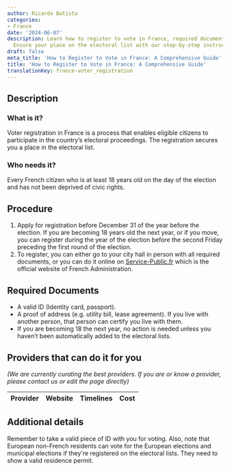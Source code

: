 ```yaml
---
author: Ricardo Batista
categories:
- France
date: '2024-06-07'
description: Learn how to register to vote in France, required documents, and deadlines.
  Ensure your place on the electoral list with our step-by-step instructions.
draft: false
meta_title: 'How to Register to Vote in France: A Comprehensive Guide'
title: 'How to Register to Vote in France: A Comprehensive Guide'
translationKey: france-voter_registration
---
```


## Description
### What is it?
Voter registration in France is a process that enables eligible citizens to participate in the country’s electoral proceedings. The registration secures you a place in the electoral list.

### Who needs it?
Every French citizen who is at least 18 years old on the day of the election and has not been deprived of civic rights.

## Procedure
1. Apply for registration before December 31 of the year before the election. If you are becoming 18 years old the next year, or if you move, you can register during the year of the election before the second Friday preceding the first round of the election.
2. To register, you can either go to your city hall in person with all required documents, or you can do it online on [Service-Public.fr](https://www.service-public.fr/particuliers/vosdroits/R16396) which is the official website of French Administration.

## Required Documents
- A valid ID (Identity card, passport).
- A proof of address (e.g. utility bill, lease agreement). If you live with another person, that person can certify you live with them.
- If you are becoming 18 the next year, no action is needed unless you haven’t been automatically added to the electoral lists.

## Providers that can do it for you

_(We are currently curating the best providers. If you are or know a provider, please contact us or edit the page directly)_

| Provider        |     Website     |     Timelines    |       Cost      |
| --------------- | --------------- |  :-------------: | :-------------: |

## Additional details
Remember to take a valid piece of ID with you for voting. Also, note that European non-French residents can vote for the European elections and municipal elections if they're registered on the electoral lists. They need to show a valid residence permit.
